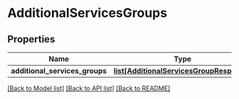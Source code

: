 # AdditionalServicesGroups

## Properties
Name | Type | Description | Notes
------------ | ------------- | ------------- | -------------
**additional_services_groups** | [**list[AdditionalServicesGroupResponse]**](AdditionalServicesGroupResponse.md) |  | [optional] 

[[Back to Model list]](../README.md#documentation-for-models) [[Back to API list]](../README.md#documentation-for-api-endpoints) [[Back to README]](../README.md)


